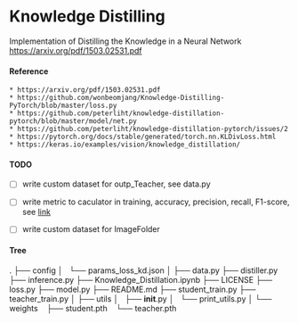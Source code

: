 # Knowledge Distilling
Implementation of Distilling the Knowledge in a Neural Network https://arxiv.org/pdf/1503.02531.pdf

#### Reference
    * https://arxiv.org/pdf/1503.02531.pdf
    * https://github.com/wonbeomjang/Knowledge-Distilling-PyTorch/blob/master/loss.py
    * https://github.com/peterliht/knowledge-distillation-pytorch/blob/master/model/net.py
    * https://github.com/peterliht/knowledge-distillation-pytorch/issues/2
    * https://pytorch.org/docs/stable/generated/torch.nn.KLDivLoss.html
    * https://keras.io/examples/vision/knowledge_distillation/


#### TODO
- [ ] write custom dataset for outp_Teacher, see data.py
- [ ] write metric to caculator in training, accuracy, precision, recall, F1-score, see [link](https://machinelearningcoban.com/2017/08/31/evaluation/)
- [ ] write custom dataset for ImageFolder


#### Tree

.
├── config
│   └── params_loss_kd.json
│
├── data.py
├── distiller.py
├── inference.py
├── Knowledge_Distillation.ipynb
├── LICENSE
├── loss.py
├── model.py
├── README.md
├── student_train.py
├── teacher_train.py
│
├── utils
│   ├── __init__.py
│   └── print_utils.py
│
└── weights
    ├── student.pth
    └── teacher.pth
